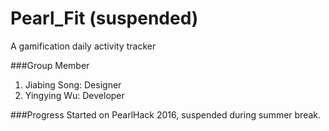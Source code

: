 # Pearl_Fit (suspended)
A gamification daily activity tracker 
  

###Group Member
1. Jiabing Song: Designer
2. Yingying Wu: Developer

###Progress
Started on PearlHack 2016, suspended during summer break.
